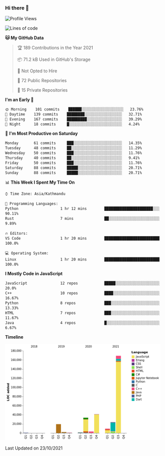 ### Hi there 👋


<!--START_SECTION:waka-->
![Profile Views](http://img.shields.io/badge/Profile%20Views-0-blue)

![Lines of code](https://img.shields.io/badge/From%20Hello%20World%20I%27ve%20Written-308587%20lines%20of%20code-blue)

**🐱 My GitHub Data** 

> 🏆 189 Contributions in the Year 2021
 > 
> 📦 71.2 kB Used in GitHub's Storage 
 > 
> 🚫 Not Opted to Hire
 > 
> 📜 72 Public Repositories 
 > 
> 🔑 15 Private Repositories  
 > 
**I'm an Early 🐤** 

```text
🌞 Morning    101 commits    ██████░░░░░░░░░░░░░░░░░░░   23.76% 
🌆 Daytime    139 commits    ████████░░░░░░░░░░░░░░░░░   32.71% 
🌃 Evening    167 commits    █████████░░░░░░░░░░░░░░░░   39.29% 
🌙 Night      18 commits     █░░░░░░░░░░░░░░░░░░░░░░░░   4.24%

```
📅 **I'm Most Productive on Saturday** 

```text
Monday       61 commits     ███░░░░░░░░░░░░░░░░░░░░░░   14.35% 
Tuesday      48 commits     ██░░░░░░░░░░░░░░░░░░░░░░░   11.29% 
Wednesday    50 commits     ███░░░░░░░░░░░░░░░░░░░░░░   11.76% 
Thursday     40 commits     ██░░░░░░░░░░░░░░░░░░░░░░░   9.41% 
Friday       50 commits     ███░░░░░░░░░░░░░░░░░░░░░░   11.76% 
Saturday     88 commits     █████░░░░░░░░░░░░░░░░░░░░   20.71% 
Sunday       88 commits     █████░░░░░░░░░░░░░░░░░░░░   20.71%

```


📊 **This Week I Spent My Time On** 

```text
⌚︎ Time Zone: Asia/Kathmandu

💬 Programming Languages: 
Python                   1 hr 12 mins        ██████████████████████░░░   90.11% 
Rust                     7 mins              ██░░░░░░░░░░░░░░░░░░░░░░░   9.89%

🔥 Editors: 
VS Code                  1 hr 20 mins        █████████████████████████   100.0%

💻 Operating System: 
Linux                    1 hr 20 mins        █████████████████████████   100.0%

```

**I Mostly Code in JavaScript** 

```text
JavaScript               12 repos            █████░░░░░░░░░░░░░░░░░░░░   20.0% 
C++                      10 repos            ████░░░░░░░░░░░░░░░░░░░░░   16.67% 
Python                   8 repos             ███░░░░░░░░░░░░░░░░░░░░░░   13.33% 
HTML                     7 repos             ███░░░░░░░░░░░░░░░░░░░░░░   11.67% 
Java                     4 repos             █░░░░░░░░░░░░░░░░░░░░░░░░   6.67%

```


**Timeline**

![Chart not found](https://raw.githubusercontent.com/voidash/voidash/main/charts/bar_graph.png) 


 Last Updated on 23/10/2021
<!--END_SECTION:waka-->


<!--
**voidash/voidash** is a ✨ _special_ ✨ repository because its `README.md` (this file) appears on your GitHub profile.

Here are some ideas to get you started:

- 🔭 I’m currently working on ...
- 🌱 I’m currently learning ...
- 👯 I’m looking to collaborate on ...
- 🤔 I’m looking for help with ...
- 💬 Ask me about ...
- 📫 How to reach me: ...
- 😄 Pronouns: ...
- ⚡ Fun fact: ...
-->

